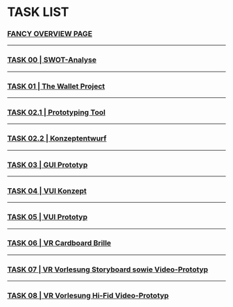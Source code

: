 # TASK LIST

### [FANCY OVERVIEW PAGE](https://paradoxmike.github.io/IFD-SoSe20/overview)
---
### [TASK 00 | SWOT-Analyse](https://paradoxmike.github.io/IFD-SoSe20/task00_swot/)
---
### [TASK 01 | The Wallet Project](https://paradoxmike.github.io/IFD-SoSe20/task01_wallet/wallet_project.pdf)
---
### [TASK 02.1 | Prototyping Tool](https://paradoxmike.github.io/IFD-SoSe20/task02.1_figma/)
---
### [TASK 02.2 | Konzeptentwurf](https://paradoxmike.github.io/IFD-SoSe20/task02.2_scribble/)
---
### [TASK 03 | GUI Prototyp](https://paradoxmike.github.io/IFD-SoSe20/task03_gui/)
---
### [TASK 04 | VUI Konzept](https://paradoxmike.github.io/IFD-SoSe20/task04_vui-flow/)
---
### [TASK 05 | VUI Prototyp](https://paradoxmike.github.io/IFD-SoSe20/task05_vui-artyom/)
---
### [TASK 06 | VR Cardboard Brille](https://paradoxmike.github.io/IFD-SoSe20/task06_google-cardboard/)
---
### [TASK 07 | VR Vorlesung Storyboard sowie Video-Prototyp](https://paradoxmike.github.io/IFD-SoSe20/task07_vr-video-prototyp/)
---
### [TASK 08 | VR Vorlesung Hi-Fid Video-Prototyp](https://paradoxmike.github.io/IFD-SoSe20/task08_vr-hifid/)